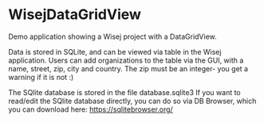 # WisejDataGridView
Demo application showing a Wisej project with a DataGridView.

Data is stored in SQLite, and can be viewed via table in the Wisej application.
Users can add organizations to the table via the GUI, with a name, street, zip, city and country.
The zip must be an integer- you get a warning if it is not :)

The SQlite database is stored in the file database.sqlite3
If you want to read/edit the SQlite database directly, you can do so via DB Browser, which you can download here: https://sqlitebrowser.org/
